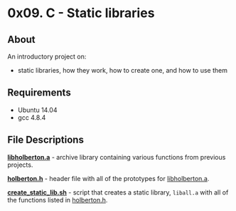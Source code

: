 # 0x09. C - Static libraries
## About
An introductory project on:
- static libraries, how they work, how to create one, and how to use them
## Requirements
- Ubuntu 14.04
- gcc 4.8.4
## File Descriptions
**[libholberton.a](libholberton.a)** - archive library containing various functions from previous projects.

**[holberton.h](holberton.h)** - header file with all of the prototypes for [libholberton.a](libholberton.a).

**[create_static_lib.sh](create_static_lib.sh)** - script that creates a static library, `liball.a` with all of the functions listed in [holberton.h](holberton.h).